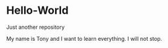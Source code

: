 # Hello-World
Just another repository


My name is Tony and I want to learn everything. I will not stop.
